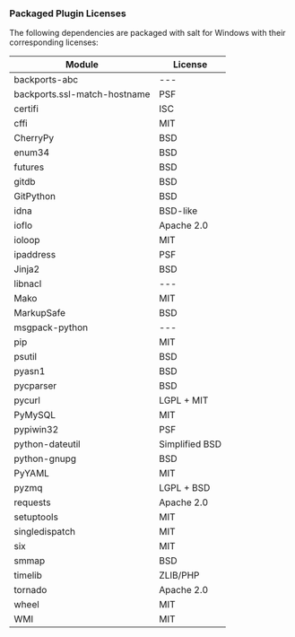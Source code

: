 ### Packaged Plugin Licenses
The following dependencies are packaged with
salt for Windows with their corresponding licenses:

| Module    | License |
|-----------|---------|
| backports-abc | --- |
| backports.ssl-match-hostname | PSF |
| certifi | ISC |
| cffi | MIT |
| CherryPy | BSD |
| enum34 | BSD |
| futures | BSD |
| gitdb | BSD |
| GitPython | BSD |
| idna | BSD-like |
| ioflo | Apache 2.0 |
| ioloop | MIT |
| ipaddress | PSF |
| Jinja2 | BSD |
| libnacl | --- |
| Mako | MIT |
| MarkupSafe | BSD |
| msgpack-python | --- |
| pip | MIT |
| psutil | BSD |
| pyasn1 | BSD |
| pycparser | BSD |
| pycurl | LGPL + MIT |
| PyMySQL | MIT |
| pypiwin32 | PSF |
| python-dateutil | Simplified BSD |
| python-gnupg | BSD |
| PyYAML | MIT |
| pyzmq | LGPL + BSD |
| requests | Apache 2.0 |
| setuptools | MIT |
| singledispatch | MIT |
| six | MIT |
| smmap | BSD |
| timelib | ZLIB/PHP |
| tornado | Apache 2.0 |
| wheel | MIT |
| WMI | MIT |
